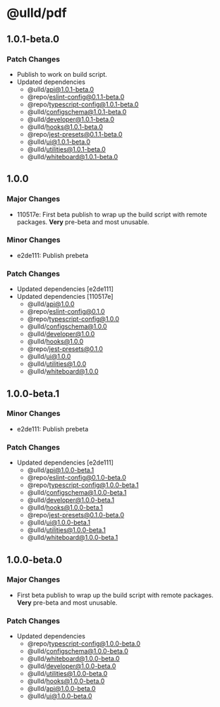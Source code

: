 # @ulld/pdf

## 1.0.1-beta.0

### Patch Changes

- Publish to work on build script.
- Updated dependencies
  - @ulld/api@1.0.1-beta.0
  - @repo/eslint-config@0.1.1-beta.0
  - @repo/typescript-config@1.0.1-beta.0
  - @ulld/configschema@1.0.1-beta.0
  - @ulld/developer@1.0.1-beta.0
  - @ulld/hooks@1.0.1-beta.0
  - @repo/jest-presets@0.1.1-beta.0
  - @ulld/ui@1.0.1-beta.0
  - @ulld/utilities@1.0.1-beta.0
  - @ulld/whiteboard@1.0.1-beta.0

## 1.0.0

### Major Changes

- 110517e: First beta publish to wrap up the build script with remote packages. **Very** pre-beta and most unusable.

### Minor Changes

- e2de111: Publish prebeta

### Patch Changes

- Updated dependencies [e2de111]
- Updated dependencies [110517e]
  - @ulld/api@1.0.0
  - @repo/eslint-config@0.1.0
  - @repo/typescript-config@1.0.0
  - @ulld/configschema@1.0.0
  - @ulld/developer@1.0.0
  - @ulld/hooks@1.0.0
  - @repo/jest-presets@0.1.0
  - @ulld/ui@1.0.0
  - @ulld/utilities@1.0.0
  - @ulld/whiteboard@1.0.0

## 1.0.0-beta.1

### Minor Changes

- e2de111: Publish prebeta

### Patch Changes

- Updated dependencies [e2de111]
  - @ulld/api@1.0.0-beta.1
  - @repo/eslint-config@0.1.0-beta.0
  - @repo/typescript-config@1.0.0-beta.1
  - @ulld/configschema@1.0.0-beta.1
  - @ulld/developer@1.0.0-beta.1
  - @ulld/hooks@1.0.0-beta.1
  - @repo/jest-presets@0.1.0-beta.0
  - @ulld/ui@1.0.0-beta.1
  - @ulld/utilities@1.0.0-beta.1
  - @ulld/whiteboard@1.0.0-beta.1

## 1.0.0-beta.0

### Major Changes

- First beta publish to wrap up the build script with remote packages. **Very** pre-beta and most unusable.

### Patch Changes

- Updated dependencies
  - @repo/typescript-config@1.0.0-beta.0
  - @ulld/configschema@1.0.0-beta.0
  - @ulld/whiteboard@1.0.0-beta.0
  - @ulld/developer@1.0.0-beta.0
  - @ulld/utilities@1.0.0-beta.0
  - @ulld/hooks@1.0.0-beta.0
  - @ulld/api@1.0.0-beta.0
  - @ulld/ui@1.0.0-beta.0
